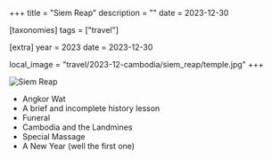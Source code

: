 +++
title = "Siem Reap"
description = ""
date = 2023-12-30

[taxonomies]
tags = ["travel"]

[extra]
year = 2023
date = 2023-12-30

local_image = "travel/2023-12-cambodia/siem_reap/temple.jpg"
+++

![Siem Reap](city.jpg)

- Angkor Wat
- A brief and incomplete history lesson
- Funeral
- Cambodia and the Landmines
- Special Massage
- A New Year (well the first one)
